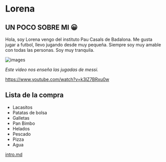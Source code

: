 # Lorena 
## UN POCO SOBRE MI 😀
Hola, soy Lorena vengo del instituto Pau Casals de Badalona.
Me gusta jugar a futbol, llevo jugando desde muy pequeña.
Siempre soy muy amable con todas las personas.
Soy muy tranquila.

![images](https://github.com/user-attachments/assets/9fda36cd-9d26-47c5-ba2e-29ccd3a52445)

*Este video nos enseña las jugadas de messi.*

https://www.youtube.com/watch?v=k3IZ7BRxu0w
## Lista de la compra
- Lacasitos 
- Patatas de bolsa
- Galletas
- Pan Bimbo
- Helados
- Pescado
- Pizza
- Agua
  
[intro.md](intro.md) 
